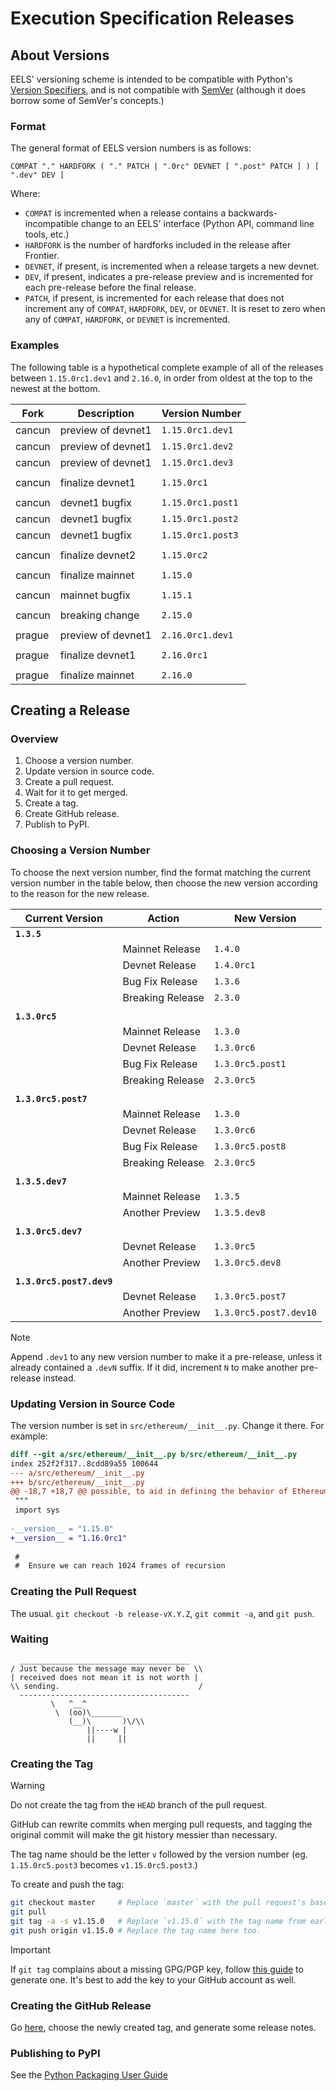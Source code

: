 # Execution Specification Releases

## About Versions

EELS' versioning scheme is intended to be compatible with Python's
[Version Specifiers], and is not compatible with [SemVer] (although it does
borrow some of SemVer's concepts.)

[Version Specifiers]: https://packaging.python.org/en/latest/specifications/version-specifiers/
[SemVer]: https://semver.org/

### Format

The general format of EELS version numbers is as follows:

```
COMPAT "." HARDFORK ( "." PATCH | ".0rc" DEVNET [ ".post" PATCH ] ) [ ".dev" DEV ]
```

Where:

- `COMPAT` is incremented when a release contains a backwards-incompatible change to an EELS' interface (Python API, command line tools, etc.)
- `HARDFORK` is the number of hardforks included in the release after Frontier.
- `DEVNET`, if present, is incremented when a release targets a new devnet.
- `DEV`, if present, indicates a pre-release preview and is incremented for each pre-release before the final release.
- `PATCH`, if present, is incremented for each release that does not increment any of `COMPAT`, `HARDFORK`, `DEV`, or `DEVNET`. It is reset to zero when any of `COMPAT`, `HARDFORK`, or `DEVNET` is incremented.

### Examples

The following table is a hypothetical complete example of all of the releases between `1.15.0rc1.dev1` and `2.16.0`, in order from oldest at the top to the newest at the bottom.

| Fork   | Description        | Version Number    |
| ------ | ------------------ | ----------------- |
| cancun | preview of devnet1 | `1.15.0rc1.dev1`  |
| cancun | preview of devnet1 | `1.15.0rc1.dev2`  |
| cancun | preview of devnet1 | `1.15.0rc1.dev3`  |
|        |                    |                   |
| cancun | finalize devnet1   | `1.15.0rc1`       |
|        |                    |                   |
| cancun | devnet1 bugfix     | `1.15.0rc1.post1` |
| cancun | devnet1 bugfix     | `1.15.0rc1.post2` |
| cancun | devnet1 bugfix     | `1.15.0rc1.post3` |
|        |                    |                   |
| cancun | finalize devnet2   | `1.15.0rc2`       |
|        |                    |                   |
| cancun | finalize mainnet   | `1.15.0`          |
|        |                    |                   |
| cancun | mainnet bugfix     | `1.15.1`          |
|        |                    |                   |
| cancun | breaking change    | `2.15.0`          |
|        |                    |                   |
| prague | preview of devnet1 | `2.16.0rc1.dev1`  |
|        |                    |                   |
| prague | finalize devnet1   | `2.16.0rc1`       |
|        |                    |                   |
| prague | finalize mainnet   | `2.16.0`          |


## Creating a Release

### Overview

1. Choose a version number.
1. Update version in source code.
1. Create a pull request.
1. Wait for it to get merged.
1. Create a tag.
1. Create GitHub release.
1. Publish to PyPI.

### Choosing a Version Number

To choose the next version number, find the format matching the current version
number in the table below, then choose the new version according to the reason
for the new release.

| Current Version           | Action               | New Version            |
| ------------------------- | -------------------- | ---------------------- |
| **`1.3.5`**               |                      |                        |
|                           | Mainnet Release      | `1.4.0`                |
|                           | Devnet Release       | `1.4.0rc1`             |
|                           | Bug Fix Release      | `1.3.6`                |
|                           | Breaking Release     | `2.3.0`                |
|                           |                      |                        |
| **`1.3.0rc5`**            |                      |                        |
|                           | Mainnet Release      | `1.3.0`                |
|                           | Devnet Release       | `1.3.0rc6`             |
|                           | Bug Fix Release      | `1.3.0rc5.post1`       |
|                           | Breaking Release     | `2.3.0rc5`             |
|                           |                      |                        |
| **`1.3.0rc5.post7`**      |                      |                        |
|                           | Mainnet Release      | `1.3.0`                |
|                           | Devnet Release       | `1.3.0rc6`             |
|                           | Bug Fix Release      | `1.3.0rc5.post8`       |
|                           | Breaking Release     | `2.3.0rc5`             |
|                           |                      |                        |
| **`1.3.5.dev7`**          |                      |                        |
|                           | Mainnet Release      | `1.3.5`                |
|                           | Another Preview      | `1.3.5.dev8`           |
|                           |                      |                        |
| **`1.3.0rc5.dev7`**       |                      |                        |
|                           | Devnet Release       | `1.3.0rc5`             |
|                           | Another Preview      | `1.3.0rc5.dev8`        |
|                           |                      |                        |
| **`1.3.0rc5.post7.dev9`** |                      |                        |
|                           | Devnet Release       | `1.3.0rc5.post7`       |
|                           | Another Preview      | `1.3.0rc5.post7.dev10` |

> [!NOTE]
> Append `.dev1` to any new version number to make it a pre-release, unless it
> already contained a `.devN` suffix. If it did, increment `N` to make another
> pre-release instead.

### Updating Version in Source Code

The version number is set in `src/ethereum/__init__.py`. Change it there. For
example:

```patch
diff --git a/src/ethereum/__init__.py b/src/ethereum/__init__.py
index 252f2f317..8cdd89a55 100644
--- a/src/ethereum/__init__.py
+++ b/src/ethereum/__init__.py
@@ -18,7 +18,7 @@ possible, to aid in defining the behavior of Ethereum clients.
 """
 import sys
 
-__version__ = "1.15.0"
+__version__ = "1.16.0rc1"
 
 #
 #  Ensure we can reach 1024 frames of recursion
```

### Creating the Pull Request

The usual. `git checkout -b release-vX.Y.Z`, `git commit -a`, and `git push`.

### Waiting

```
  ______________________________________
/ Just because the message may never be  \\
| received does not mean it is not worth |
\\ sending.                               /
  --------------------------------------
         \   ^__^ 
          \  (oo)\_______
             (__)\       )\/\\
                 ||----w |
                 ||     ||
```

### Creating the Tag

> [!WARNING]
> Do not create the tag from the `HEAD` branch of the pull request.
>
> GitHub can rewrite commits when merging pull requests, and tagging the
> original commit will make the git history messier than necessary.

The tag name should be the letter `v` followed by the version number (eg.
`1.15.0rc5.post3` becomes `v1.15.0rc5.post3`.)

To create and push the tag:

```bash
git checkout master     # Replace `master` with the pull request's base branch.
git pull
git tag -a -s v1.15.0   # Replace `v1.15.0` with the tag name from earlier.
git push origin v1.15.0 # Replace the tag name here too.
```

> [!IMPORTANT]
> If `git tag` complains about a missing GPG/PGP key, follow
> [this guide][keygen] to generate one. It's best to add the key to your GitHub
> account as well.

[keygen]: https://docs.github.com/en/authentication/managing-commit-signature-verification/generating-a-new-gpg-key

### Creating the GitHub Release

Go [here][release], choose the newly created tag, and generate some release
notes.

[release]: https://github.com/ethereum/execution-specs/releases/new

### Publishing to PyPI

See the [Python Packaging User Guide][ppug]

[ppug]: https://packaging.python.org/en/latest/tutorials/packaging-projects/#generating-distribution-archives

